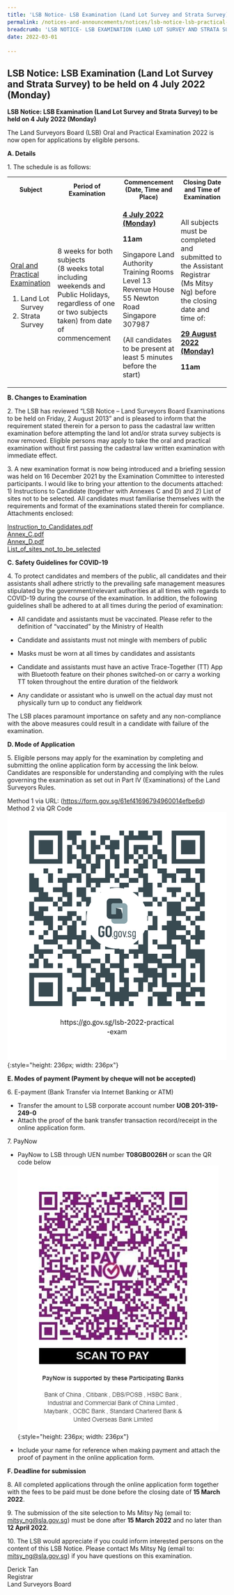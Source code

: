 ```yaml
---
title: 'LSB Notice- LSB Examination (Land Lot Survey and Strata Survey) to be held on 4 July 2022 (Monday)'
permalink: /notices-and-announcements/notices/lsb-notice-lsb-practical-exams-to-be-held-on-monday-4-july-2022/
breadcrumb: 'LSB NOTICE- LSB EXAMINATION (LAND LOT SURVEY AND STRATA SURVEY) TO BE HELD ON 4 JULY 2022 (MONDAY)'
date: 2022-03-01

---
```



## LSB Notice: LSB Examination (Land Lot Survey and Strata Survey) to be held on 4 July 2022 (Monday)

**LSB Notice: LSB Examination (Land Lot Survey and Strata Survey) to be held on 4 July 2022 (Monday)**

The Land Surveyors Board (LSB) Oral and Practical Examination 2022 is now open for applications by eligible persons. 

**A. Details**

1\. The schedule is as follows:<br>

<table>
  <tr>
    <th>Subject</th>
    <th>Period of Examination</th>
    <th>Commencement (Date, Time and Place)</th>
    <th>Closing Date and Time of Examination</th>
  </tr>
  <tr>
    <td>
      <p style="font-size: 1rem;">
        <u>Oral and Practical Examination</u>
      </p>
      <ol>
        <li style="font-size: 1rem;">Land Lot Survey</li>
        <li style="font-size: 1rem;">Strata Survey</li>
      </ol>
    </td>
    <td>
      <p style="font-size: 1rem;">8 weeks for both subjects<br>(8 weeks total including weekends and Public Holidays, regardless of one or two subjects taken) from date of commencement</p>
    </td>
    <td>
      <p style="font-size: 1rem;">
        <b><u>4 July 2022 (Monday)</u></b>
      </p>
      <p style="font-size: 1rem;">
        <b>11am</b>
      </p>
      <p style="font-size: 1rem;">
        Singapore Land Authority<br>
        Training Rooms Level 13<br>
        Revenue House<br>
        55 Newton Road<br>
        Singapore 307987
      </p>
      <p style="font-size: 1rem;">(All candidates to be present at least 5 minutes before the start)</p>
    </td>
    <td>
      <p style="font-size: 1rem;">All subjects must be completed and submitted to the Assistant Registrar (Ms Mitsy Ng) before the closing date and time of:</p>
      <p style="font-size: 1rem;">
        <b><u>29 August 2022 (Monday)</u></b>
      </p>
      <p style="font-size: 1rem;">
        <b>11am</b>
      </p>
    </td>
  </tr>
</table>

**B. Changes to Examination**

2\. The LSB has reviewed “LSB Notice – Land Surveyors Board Examinations to be held on Friday, 2 August 2013” and is pleased to inform that the requirement stated therein for a person to pass the cadastral law written examination before attempting the land lot and/or strata survey subjects is now removed. Eligible persons may apply to take the oral and practical examination without first passing the cadastral law written examination with immediate effect.

3\. A new examination format is now being introduced and a briefing session was held on 16 December 2021 by the Examination Committee to interested participants. I would like to bring your attention to the documents attached: 1) Instructions to Candidate (together with Annexes C and D) and 2) List of sites not to be selected. All candidates must familiarise themselves with the requirements and format of the examinations stated therein for compliance. Attachments enclosed:

[Instruction_to_Candidates.pdf](https://github.com/isomerpages/mlaw-lsb/blob/staging/files/Instructions_to_Candidates.pdf)<br>
[Annex_C.pdf](https://github.com/isomerpages/mlaw-lsb/blob/staging/files/Annex_C.pdf)<br>
[Annex_D.pdf](https://github.com/isomerpages/mlaw-lsb/blob/staging/files/Annex_D.pdf)<br>
[List_of_sites_not_to_be_selected](https://github.com/isomerpages/mlaw-lsb/blob/staging/files/List_of_sites_not_to_be_selected.pdf)<br>


**C. Safety Guidelines for COVID-19**

4\. To protect candidates and members of the public, all candidates and their assistants shall adhere strictly to the prevailing safe management measures stipulated by the government/relevant authorities at all times with regards to COVID-19 during the course of the examination. In addition, the following guidelines shall be adhered to at all times during the period of examination:<br>




- All candidate and assistants must be vaccinated. Please refer to the definition of “vaccinated” by the Ministry of Health<br>


- Candidate and assistants must not mingle with members of public<br>


- Masks must be worn at all times by candidates and assistants<br>


- Candidate and assistants must have an active Trace-Together (TT) App with Bluetooth feature on their phones switched-on or carry a working TT token throughout the entire duration of the fieldwork<br>


- Any candidate or assistant who is unwell on the actual day must not physically turn up to conduct any fieldwork<br>



The LSB places paramount importance on safety and any non-compliance with the above measures could result in a candidate with failure of the examination.<br>



**D. Mode of Application**

5\. Eligible persons may apply for the examination by completing and submitting the online application form by accessing the link below. Candidates are responsible for understanding and complying with the rules governing the examination as set out in Part IV (Examinations) of the Land Surveyors Rules.

Method 1 via URL: (<https://form.gov.sg/61ef41696794960014efbe6d>)<br>
Method 2 via QR Code <br>
![register QR code](/images/lsb-2022-practical-exam.jpg){:style="height: 236px; width: 236px"}


**E. Modes of payment (Payment by cheque will not be accepted)**

6\. E-payment (Bank Transfer via Internet Banking or ATM)
- Transfer the amount to LSB corporate account number **UOB 201-319-249-0**
- Attach the proof of the bank transfer transaction record/receipt in the online application form.

7\. PayNow
- PayNow to LSB through UEN number **T08GB0026H** or scan the QR code below <br>
![register QR code](/images/LSB_paynow_qr_code.jpg){:style="height: 236px; width: 236px"}


- Include your name for reference when making payment and attach the proof of payment in the online application form.

**F. Deadline for submission**

8\. All completed applications through the online application form together with the fees to be paid must be done before the closing date of **15 March 2022**.

9\. The submission of the site selection to Ms Mitsy Ng (email to: <mitsy_ng@sla.gov.sg>) must be done after **15 March 2022** and no later than **12 April 2022**.

10\. The LSB would appreciate if you could inform interested persons on the content of this LSB Notice. Please contact Ms Mitsy Ng (email to: <mitsy_ng@sla.gov.sg>) if you have questions on this examination.






 Derick Tan<br>Registrar<br>Land Surveyors Board  

